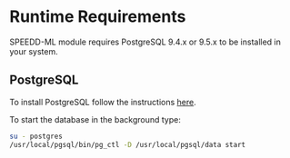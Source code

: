 # Runtime Requirements

SPEEDD-ML module requires PostgreSQL 9.4.x or 9.5.x to be installed in your system.

## PostgreSQL
To install PostgreSQL follow the instructions [here](http://www.postgresql.org/docs/).

To start the database in the background type:

```bash
su - postgres
/usr/local/pgsql/bin/pg_ctl -D /usr/local/pgsql/data start
```
